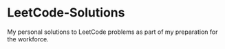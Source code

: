 # LeetCode-Solutions
My personal solutions to LeetCode problems as part of my preparation for the workforce. 
